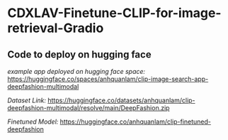 # CDXLAV-Finetune-CLIP-for-image-retrieval-Gradio

## Code to deploy on hugging face

*example app deployed on hugging face space:* https://huggingface.co/spaces/anhquanlam/clip-image-search-app-deepfashion-multimodal

*Dataset Link:* https://huggingface.co/datasets/anhquanlam/clip-deepfashion-multimodal/resolve/main/DeepFashion.zip

*Finetuned Model:* https://huggingface.co/anhquanlam/clip-finetuned-deepfashion




